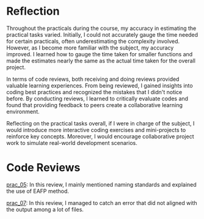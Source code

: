 # Reflection

Throughout the practicals during the course, my accuracy in estimating the practical tasks varied. Initially, I could not accurately gauge the time needed for certain practicals, often underestimating the complexity involved. However, as I become more familiar with the subject, my accuracy improved. I learned how to gauge the time taken for smaller functions and made the estimates nearly the same as the actual time taken for the overall project.

In terms of code reviews, both receiving and doing reviews provided valuable learning experiences. From being reviewed, I gained insights into coding best practices and recognized the mistakes that I didn't notice before. By conducting reviews, I learned to critically evaluate codes and found that providing feedback to peers create a collaborative learning environment.

Reflecting on the practical tasks overall, if I were in charge of the subject, I would introduce more interactive coding exercises and mini-projects to reinforce key concepts. Moreover, I would encourage collaborative project work to simulate real-world development scenarios.

# Code Reviews

[prac_05](https://github.com/ivy-naw-mth/cp1404practicals/pull/2#event-12142998178): In this review, I mainly mentioned naming standards and explained the use of EAFP method.

[prac_07](https://github.com/DianaBukeikhanova/cp1404practicals/pull/4#event-12226011160): In this review, I managed to catch an error that did not aligned with the output among a lot of files.